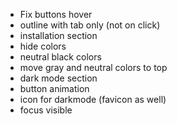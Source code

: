 - Fix buttons hover
- outline with tab only (not on click)
- installation section
- hide colors
- neutral black colors
- move gray and neutral colors to top
- dark mode section
- button animation
- icon for darkmode (favicon as well)
- focus visible
